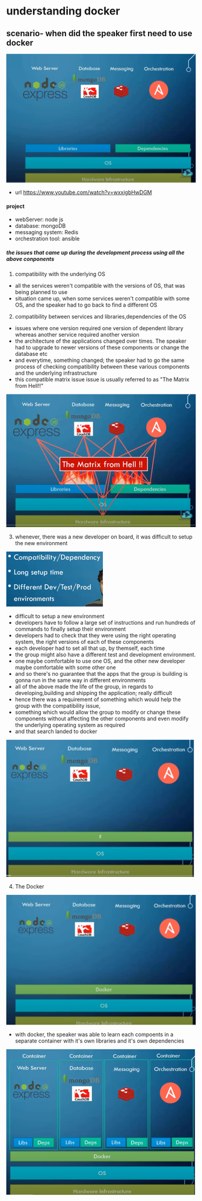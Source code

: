 # understanding docker

## scenario- when did the speaker first need to use docker

![begining](https://github.com/anindameister/UnderstandingDocker/blob/master/snaps/1.PNG)

- url https://www.youtube.com/watch?v=wxxigbHwDGM

#### project

- webServer: node js
- database: mongoDB
- messaging system: Redis
- orchestration tool: ansible

##### the issues that came up during the development process using all the above conponents

1. compatibility with the underlying OS
- all the services weren't compatible with the versions of OS, that was being planned to use
- situation came up, when some services weren't compatible with some OS, and the speaker had to go back to find a different OS

2. compatibility between services and libraries,dependencies of the OS
- issues where one version required one version of dependent library whereas another service required another version
- the architecture of the applications changed over times. The speaker had to upgrade to newer versions of these components or change the database etc
- and everytime, something changed; the speaker had to go the same process of checking compatibility between these various components and the underlying infrastructure	
- this compatible matrix issue issue is usually referred to as "The Matrix from Hell!!"

![The Matrix from Hell!!](https://github.com/anindameister/UnderstandingDocker/blob/master/snaps/2.PNG)

3. whenever, there was a new developer on board, it was difficult to setup the new environment

![new developer intro!](https://github.com/anindameister/UnderstandingDocker/blob/master/snaps/3.PNG)

- difficult to setup a new environment
- developers have to follow a large set of instructions and run hundreds of commands to finally setup their environment
- developers had to check that they were using the right operating system, the right versions of each of these components
- each developer had to set all that up, by themself, each time 
- the group might also have a different test and development environment.
- one maybe comfortable to use one OS, and the other new developer maybe comfortable with some other one 
- and so there's no guarantee that the apps that the group is building is gonna run in the same way in different environments
- all of the above made the life of the group, in regards to developing,building and shipping the application; really difficult
- hence there was a requirement of something which would help the group with the compatibility issue, 
- something which would allow the group to modify or change these components without affecting the other components and even modify the underlying operating system as required
- and that search landed to docker

![new developer problems above](https://github.com/anindameister/UnderstandingDocker/blob/master/snaps/4.PNG)

4. The Docker

![The Docker](https://github.com/anindameister/UnderstandingDocker/blob/master/snaps/5.PNG)

- with docker, the speaker was able to learn each compoents in a separate container with it's own libraries and it's own dependencies

![The Docker](https://github.com/anindameister/UnderstandingDocker/blob/master/snaps/6.PNG)

